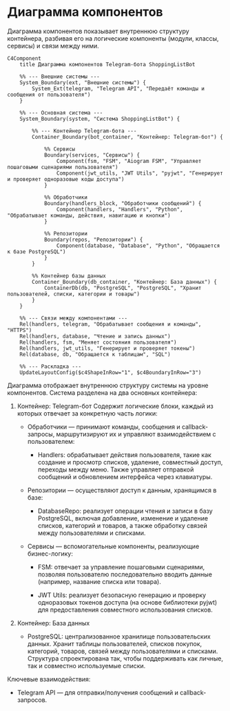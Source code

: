 # Диаграмма компонентов
Диаграмма компонентов показывает внутреннюю структуру контейнера, разбивая его на логические компоненты (модули, классы, сервисы) и связи между ними.

```mermaid
C4Component
    title Диаграмма компонентов Telegram-бота ShoppingListBot

    %% --- Внешние системы ---
    System_Boundary(ext, "Внешние системы") {
        System_Ext(telegram, "Telegram API", "Передаёт команды и сообщения от пользователя")
    }

    %% --- Основная система ---
    System_Boundary(system, "Система ShoppingListBot") {

        %% --- Контейнер Telegram-бота ---
        Container_Boundary(bot_container, "Контейнер: Telegram-бот") {

            %% Сервисы
            Boundary(services, "Сервисы") {
                Component(fsm, "FSM", "Aiogram FSM", "Управляет пошаговыми сценариями пользователя")
                Component(jwt_utils, "JWT Utils", "pyjwt", "Генерирует и проверяет одноразовые коды доступа")
            }

            %% Обработчики
            Boundary(handlers_block, "Обработчики сообщений") {
                Component(handlers, "Handlers", "Python", "Обрабатывает команды, действия, навигацию и кнопки")
            }

            %% Репозитории
            Boundary(repos, "Репозитории") {
                Component(database, "Database", "Python", "Обращается к базе PostgreSQL")
            }
        }

        %% Контейнер базы данных
        Container_Boundary(db_container, "Контейнер: База данных") {
            ContainerDb(db, "PostgreSQL", "PostgreSQL", "Хранит пользователей, списки, категории и товары")
        }
    }

    %% --- Связи между компонентами ---
    Rel(handlers, telegram, "Обрабатывает сообщения и команды", "HTTPS")
    Rel(handlers, database, "Чтение и запись данных")
    Rel(handlers, fsm, "Меняет состояния пользователя")
    Rel(handlers, jwt_utils, "Генерирует и проверяет токены")
    Rel(database, db, "Обращается к таблицам", "SQL")

    %% --- Раскладка ---
    UpdateLayoutConfig($c4ShapeInRow="1", $c4BoundaryInRow="3")
```

Диаграмма отображает внутреннюю структуру системы  на уровне компонентов. Система разделена на два основных контейнера:
1. Контейнер: Telegram-бот
   Содержит логические блоки, каждый из которых отвечает за конкретную часть логики:

    - Обработчики — принимают команды, сообщения и callback-запросы, маршрутизируют их и управляют взаимодействием с пользователем:
         - Handlers: обрабатывает действия пользователя, такие как создание и просмотр списков, удаление, совместный доступ, переходы между меню. Также управляет отправкой сообщений и обновлением интерфейса через клавиатуры.
 
    - Репозитории — осуществляют доступ к данным, хранящимся в базе:
        - DatabaseRepo: реализует операции чтения и записи в базу PostgreSQL, включая добавление, изменение и удаление списков, категорий и         товаров, а также обработку связей между пользователями и списками.

    - Сервисы — вспомогательные компоненты, реализующие бизнес-логику:
       - FSM: отвечает за управление пошаговыми сценариями, позволяя пользователю последовательно вводить данные (например, название списка         или товара).

       - JWT Utils: реализует безопасную генерацию и проверку одноразовых токенов доступа (на основе библиотеки pyjwt) для предоставления            совместного использования списков.
2. Контейнер: База данных
    - PostgreSQL: централизованное хранилище пользовательских данных. Хранит таблицы пользователей, списков покупок, категорий, товаров, связей между пользователями и списками. Структура спроектирована так, чтобы поддерживать как личные, так и совместно используемые списки.


Ключевые взаимодействия:
- Telegram API — для отправки/получения сообщений и callback-запросов.
